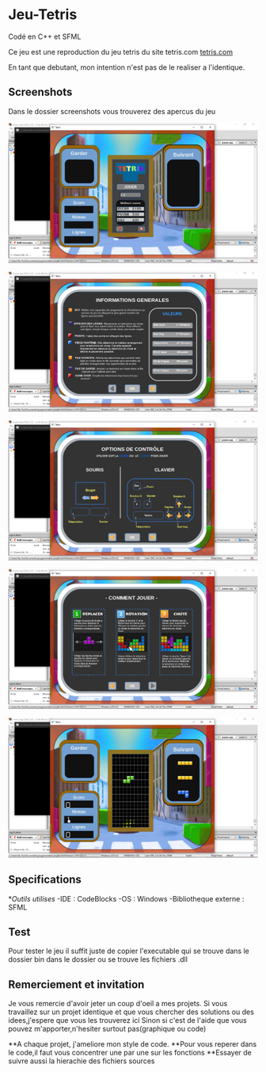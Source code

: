 # Jeu-Tetris
Codé en C++ et SFML 

Ce jeu est une reproduction du jeu tetris du site tetris.com
[tetris.com](https://tetris.com/play-tetris)

En tant que debutant, mon intention n'est pas de le realiser a l'identique.


## Screenshots
Dans le dossier screenshots vous trouverez des apercus du jeu

![Menu Principal](/screenshots/menuP.png)

![Instructions1](/screenshots/instructions1.png)

![Instructions2](/screenshots/instructions2.png)

![Instructions3](/screenshots/instructions3.png)

![Affichage Jeu](/screenshots/affichageJ.png)


## Specifications
**Outils utilises*
-IDE : CodeBlocks
-OS  : Windows
-Bibliotheque externe : SFML


## Test
Pour tester le jeu il suffit juste de copier l'executable qui se trouve dans le dossier bin
dans le dossier ou se trouve les fichiers .dll


## Remerciement et invitation
Je vous remercie d'avoir jeter un coup d'oeil a mes projets.
Si vous travaillez sur un projet identique et que vous chercher des solutions ou des idees,j'espere que vous les trouverez ici
Sinon si c'est de l'aide que vous pouvez m'apporter,n'hesiter surtout pas(graphique ou code) 


**A chaque projet, j'ameliore mon style de code.
**Pour vous reperer dans le code,il faut vous concentrer une par une sur les fonctions 
**Essayer de suivre aussi la hierachie des fichiers sources